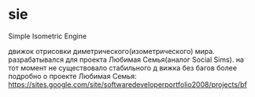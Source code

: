 # sie
 Simple Isometric Engine

движок отрисовки диметрического(изометрического) мира. разрабатывался для проекта Любимая Семья(аналог Social Sims). на тот момент не существовало стабильного д вижка без багов
более подробно о проекте Любимая Семья:
https://sites.google.com/site/softwaredeveloperportfolio2008/projects/bf
